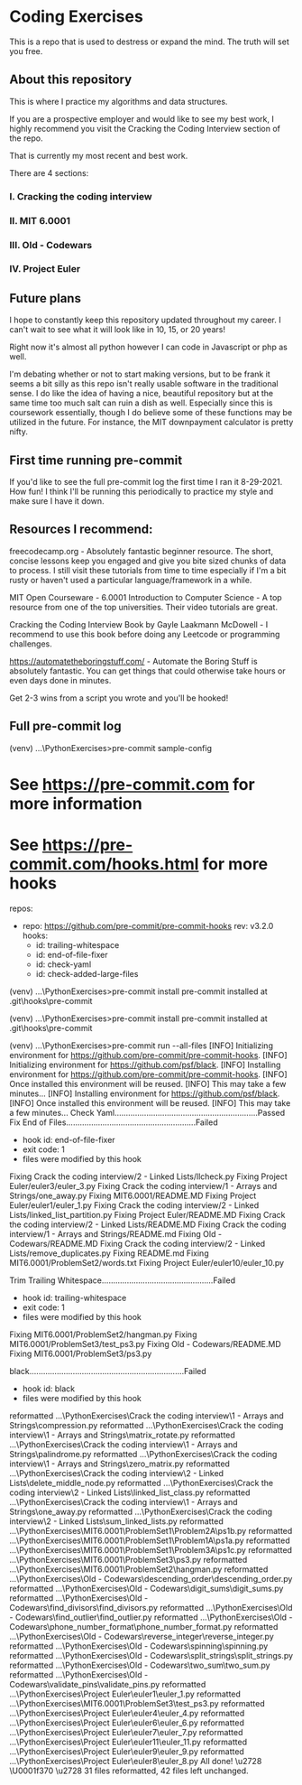 # Coding Exercises


This is a repo that is used to destress or expand the mind.
The truth will set you free.

## About this repository

This is where I practice my algorithms and data structures.

If you are a prospective employer and would like to see my best work, I highly recommend you visit the Cracking the Coding Interview section of the repo.

That is currently my most recent and best work.

There are 4 sections:

### I. Cracking the coding interview

### II. MIT 6.0001

### III. Old - Codewars

### IV. Project Euler


## Future plans

I hope to constantly keep this repository updated throughout my career. I can't wait to see what it will look like in 10, 15, or 20 years!

Right now it's almost all python however I can code in Javascript or php as well. 

I'm debating whether or not to start making versions, but to be frank it seems a bit silly as this repo isn't really usable software in the traditional sense. I do like the idea of having a nice, beautiful repository but at the same time too much salt can ruin a dish as well. Especially since this is coursework essentially, though I do believe some of these functions may be utilized in the future. For instance, the MIT downpayment calculator is pretty nifty.

## First time running pre-commit

If you'd like to see the full pre-commit log the first time I ran it 8-29-2021. How fun! I think I'll be running this periodically to practice my style and make sure I have it down.

## Resources I recommend:

freecodecamp.org - Absolutely fantastic beginner resource. The short, concise lessons keep you engaged and give you bite sized chunks of data to process.
I still visit these tutorials from time to time especially if I'm a bit rusty or haven't used a particular language/framework in a while.

MIT Open Courseware - 6.0001 Introduction to Computer Science - A top resource from one of the top universities. Their video tutorials are great.

Cracking the Coding Interview Book by Gayle Laakmann McDowell - I recommend to use this book before doing any Leetcode or programming challenges.

https://automatetheboringstuff.com/ - Automate the Boring Stuff is absolutely fantastic. You can get things that could otherwise take hours or even days done in minutes.

Get 2-3 wins from a script you wrote and you'll be hooked!

## Full pre-commit log

(venv) ...\PythonExercises>pre-commit sample-config
# See https://pre-commit.com for more information
# See https://pre-commit.com/hooks.html for more hooks
repos:
-   repo: https://github.com/pre-commit/pre-commit-hooks
    rev: v3.2.0
    hooks:
    -   id: trailing-whitespace
    -   id: end-of-file-fixer
    -   id: check-yaml
    -   id: check-added-large-files

(venv) ...\PythonExercises>pre-commit install
pre-commit installed at .git\hooks\pre-commit

(venv) ...\PythonExercises>pre-commit install
pre-commit installed at .git\hooks\pre-commit

(venv) ...\PythonExercises>pre-commit run --all-files
[INFO] Initializing environment for https://github.com/pre-commit/pre-commit-hooks.
[INFO] Initializing environment for https://github.com/psf/black.
[INFO] Installing environment for https://github.com/pre-commit/pre-commit-hooks.
[INFO] Once installed this environment will be reused.
[INFO] This may take a few minutes...
[INFO] Installing environment for https://github.com/psf/black.
[INFO] Once installed this environment will be reused.
[INFO] This may take a few minutes...
Check Yaml...............................................................Passed
Fix End of Files.........................................................Failed
- hook id: end-of-file-fixer
- exit code: 1
- files were modified by this hook

Fixing Crack the coding interview/2 - Linked Lists/llcheck.py
Fixing Project Euler/euler3/euler_3.py
Fixing Crack the coding interview/1 - Arrays and Strings/one_away.py
Fixing MIT6.0001/README.MD
Fixing Project Euler/euler1/euler_1.py
Fixing Crack the coding interview/2 - Linked Lists/linked_list_partition.py
Fixing Project Euler/README.MD
Fixing Crack the coding interview/2 - Linked Lists/README.MD
Fixing Crack the coding interview/1 - Arrays and Strings/README.md
Fixing Old - Codewars/README.MD
Fixing Crack the coding interview/2 - Linked Lists/remove_duplicates.py
Fixing README.md
Fixing MIT6.0001/ProblemSet2/words.txt
Fixing Project Euler/euler10/euler_10.py

Trim Trailing Whitespace.................................................Failed
- hook id: trailing-whitespace
- exit code: 1
- files were modified by this hook

Fixing MIT6.0001/ProblemSet2/hangman.py
Fixing MIT6.0001/ProblemSet3/test_ps3.py
Fixing Old - Codewars/README.MD
Fixing MIT6.0001/ProblemSet3/ps3.py

black....................................................................Failed
- hook id: black
- files were modified by this hook

reformatted ...\PythonExercises\Crack the coding interview\1 - Arrays and Strings\compression.py
reformatted ...\PythonExercises\Crack the coding interview\1 - Arrays and Strings\matrix_rotate.py
reformatted ...\PythonExercises\Crack the coding interview\1 - Arrays and Strings\palindrome.py
reformatted ...\PythonExercises\Crack the coding interview\1 - Arrays and Strings\zero_matrix.py
reformatted ...\PythonExercises\Crack the coding interview\2 - Linked Lists\delete_middle_node.py
reformatted ...\PythonExercises\Crack the coding interview\2 - Linked Lists\linked_list_class.py
reformatted ...\PythonExercises\Crack the coding interview\1 - Arrays and Strings\one_away.py
reformatted ...\PythonExercises\Crack the coding interview\2 - Linked Lists\sum_linked_lists.py
reformatted ...\PythonExercises\MIT6.0001\ProblemSet1\Problem2A\ps1b.py
reformatted ...\PythonExercises\MIT6.0001\ProblemSet1\Problem1A\ps1a.py
reformatted ...\PythonExercises\MIT6.0001\ProblemSet1\Problem3A\ps1c.py
reformatted ...\PythonExercises\MIT6.0001\ProblemSet3\ps3.py
reformatted ...\PythonExercises\MIT6.0001\ProblemSet2\hangman.py
reformatted ...\PythonExercises\Old - Codewars\descending_order\descending_order.py
reformatted ...\PythonExercises\Old - Codewars\digit_sums\digit_sums.py
reformatted ...\PythonExercises\Old - Codewars\find_divisors\find_divisors.py
reformatted ...\PythonExercises\Old - Codewars\find_outlier\find_outlier.py
reformatted ...\PythonExercises\Old - Codewars\phone_number_format\phone_number_format.py
reformatted ...\PythonExercises\Old - Codewars\reverse_integer\reverse_integer.py
reformatted ...\PythonExercises\Old - Codewars\spinning\spinning.py
reformatted ...\PythonExercises\Old - Codewars\split_strings\split_strings.py
reformatted ...\PythonExercises\Old - Codewars\two_sum\two_sum.py
reformatted ...\PythonExercises\Old - Codewars\validate_pins\validate_pins.py
reformatted ...\PythonExercises\Project Euler\euler1\euler_1.py
reformatted ...\PythonExercises\MIT6.0001\ProblemSet3\test_ps3.py
reformatted ...\PythonExercises\Project Euler\euler4\euler_4.py
reformatted ...\PythonExercises\Project Euler\euler6\euler_6.py
reformatted ...\PythonExercises\Project Euler\euler7\euler_7.py
reformatted ...\PythonExercises\Project Euler\euler11\euler_11.py
reformatted ...\PythonExercises\Project Euler\euler9\euler_9.py
reformatted ...\PythonExercises\Project Euler\euler8\euler_8.py
All done! \u2728 \U0001f370 \u2728
31 files reformatted, 42 files left unchanged.

